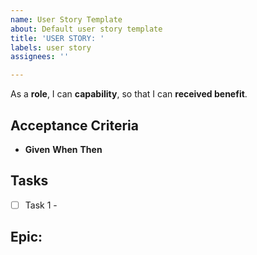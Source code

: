 ```yaml
---
name: User Story Template
about: Default user story template
title: 'USER STORY: '
labels: user story
assignees: ''

---
```


As a **role**, I can **capability**, so that I can **received benefit**.

Acceptance Criteria
---
- **Given**
**When** 
**Then**

Tasks
---
- [ ] Task 1 -
  
Epic: 
---
